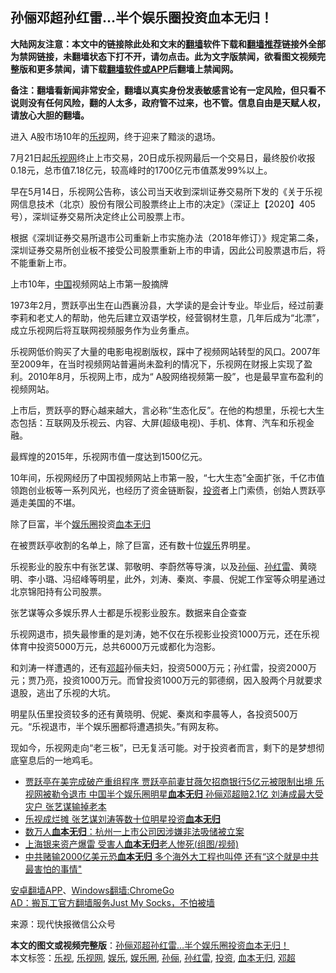  <h2>孙俪邓超孙红雷…半个娱乐圈投资血本无归！</h2> <p class="notice"><b>大陆网友注意：本文中的链接除此处和文末的<a href="https://github.com/bannedbook/fanqiang" >翻墙</a>软件下载和<a href="https://github.com/killgcd/justmysocks/blob/master/README.md">翻墙推荐</a>链接外全部为禁网链接，未翻墙状态下打不开，请勿点击。此为文字版禁闻，欲看图文视频完整版和更多禁闻，请下载<a href="https://github.com/bannedbook/fanqiang">翻墙软件或APP</a>后翻墙上禁闻网。</p><p>备注：翻墙看新闻非常安全，翻墙以真实身份发表敏感言论有一定风险，但只看不说则没有任何风险，翻的人太多，政府管不过来，也不管。信息自由是天赋人权，请放心大胆的翻墙。</b></p>  <div class="entry"> <p>进入 A股市场10年的<a href="https://www.bannedbook.org/bnews/tag/%e4%b9%90%e8%a7%86/" class="st_tag internal_tag" rel="tag" title="标签 乐视 下的日志">乐视</a>网，终于迎来了黯淡的退场。</p> <p>7月21日起<a href="https://www.bannedbook.org/bnews/tag/%E4%B9%90%E8%A7%86%E7%BD%91/" class="st_tag internal_tag" rel="tag" title="标签 乐视网 下的日志">乐视网</a>终止上市交易，20日成乐视网最后一个交易日，最终股价收报0.18元，总市值7.18亿元，较高峰时的1700亿元市值蒸发99%以上。</p> <p>早在5月14日，乐视网公告称，该公司当天收到深圳证券交易所下发的《关于乐视网信息技术（北京）股份有限公司股票终止上市的决定》（深证上【2020】405号），深圳证券交易所决定终止公司股票上市。</p> <p>根据《深圳证券交易所退市公司重新上市实施办法（2018年修订）》规定第二条，深圳证券交易所创业板不接受公司股票重新上市的申请，因此公司股票退市后，将不能重新上市。</p> <p>上市10年，<span class='wp_keywordlink_affiliate'><a href="https://www.bannedbook.org/" title="中国" target="_blank">中国</a></span>视频网站上市第一股摘牌</p> <p>1973年2月，贾跃亭出生在山西襄汾县，大学读的是会计专业。毕业后，经过前妻李莉和老丈人的帮助，他先后建立双语学校，经营钢材生意，几年后成为“北漂”，成立乐视网后将互联网视频服务作为业务重点。</p>  <p>乐视网低价购买了大量的电影电视剧版权，踩中了视频网站转型的风口。2007年至2009年，在当时视频网站普遍尚未盈利的情况下，乐视网在财报上实现了盈利。2010年8月，乐视网上市，成为“ A股网络视频第一股”，也是最早宣布盈利的视频网站。</p> <p>上市后，贾跃亭的野心越来越大，言必称“生态化反”。在他的构想里，乐视七大生态包括：互联网及乐视云、内容、大屏(超级电视)、手机、体育、汽车和乐视金融。</p> <p>最辉煌的2015年，乐视网市值一度达到1500亿元。</p> <p>10年间，乐视网经历了中国视频网站上市第一股，“七大生态”全面扩张，千亿市值领跑创业板等一系列风光，也经历了资金链断裂，<a href="https://www.bannedbook.org/bnews/tag/%e6%8a%95%e8%b5%84/" class="st_tag internal_tag" rel="tag" title="标签 投资 下的日志">投资</a>者上门索债，创始人贾跃亭遁走美国的不堪。</p> <p>除了巨富，半个<a href="https://www.bannedbook.org/bnews/tag/%e5%a8%b1%e4%b9%90%e5%9c%88/" class="st_tag internal_tag" rel="tag" title="标签 娱乐圈 下的日志">娱乐圈</a>投资<a href="https://www.bannedbook.org/bnews/tag/%E8%A1%80%E6%9C%AC%E6%97%A0%E5%BD%92/" class="st_tag internal_tag" rel="tag" title="标签 血本无归 下的日志">血本无归</a></p> <p>在被贾跃亭收割的名单上，除了巨富，还有数十位<a href="https://www.bannedbook.org/bnews/tag/%e5%a8%b1%e4%b9%90/" class="st_tag internal_tag" rel="tag" title="标签 娱乐 下的日志">娱乐</a>界明星。</p>  <p>乐视影业的股东中有张艺谋、郭敬明、李蔚然等导演，以及<a href="https://www.bannedbook.org/bnews/tag/%e5%ad%99%e4%bf%aa/" class="st_tag internal_tag" rel="tag" title="标签 孙俪 下的日志">孙俪</a>、<a href="https://www.bannedbook.org/bnews/tag/%e5%ad%99%e7%ba%a2%e9%9b%b7/" class="st_tag internal_tag" rel="tag" title="标签 孙红雷 下的日志">孙红雷</a>、黄晓明、李小璐、冯绍峰等明星，此外，刘涛、秦岚、李晨、倪妮工作室等众明星通过北京锦阳持有公司股票。</p> <p>张艺谋等众多娱乐界人士都是乐视影业股东。数据来自企查查</p> <p>乐视网退市，损失最惨重的是刘涛，她不仅在乐视影业投资1000万元，还在乐视体育中投资5000万元，总共6000万元或都化为泡影。</p> <p>和刘涛一样遭遇的，还有<a href="https://www.bannedbook.org/bnews/tag/%e9%82%93%e8%b6%85/" class="st_tag internal_tag" rel="tag" title="标签 邓超 下的日志">邓超</a>孙俪夫妇，投资5000万元；孙红雷，投资2000万元；贾乃亮，投资1000万元。而曾投资1000万元的郭德纲，因入股两个月就要求退股，逃出了乐视的大坑。</p> <p>明星队伍里投资较多的还有黄晓明、倪妮、秦岚和李晨等人，各投资500万元。“乐视退市，半个娱乐圈都将遭遇损失。”有网友称。</p> <p>现如今，乐视网走向“老三板”，已无复活可能。对于投资者而言，剩下的是梦想彻底窒息后的一地鸡毛。</p>  <ul class='op-related-articles' title='相关阅读'> <li><a href='https://www.bannedbook.org/bnews/comments/20200711/1359011.html' target='_blank'>贾跃亭在美完成破产重组程序 贾跃亭前妻甘薇欠招商银行5亿元被限制出境 乐视网被勒令退市 中国半个娱乐圈明星<b>血本无归</b> 孙俪邓超赔2.1亿 刘涛成最大受灾户 张艺谋输掉老本</a></li> <li><a href='https://www.bannedbook.org/bnews/comments/20200709/1358191.html' target='_blank'>乐视成烂摊 张艺谋刘涛等数十位明星投资<b>血本无归</b></a></li> <li><a href='https://www.bannedbook.org/bnews/baitai/20200705/1356088.html' target='_blank'>数万人<b>血本无归</b>：杭州一上市公司因涉嫌非法吸储被立案</a></li> <li><a href='https://www.bannedbook.org/bnews/cbnews/20200526/1334522.html' target='_blank'>上海银来资产爆雷 受害人<b>血本无归</b>老人惨死(组图/视频)</a></li> <li><a href='https://www.bannedbook.org/bnews/finance/20200509/1324957.html' target='_blank'>中共赌输2000亿美元恐<b>血本无归</b> 多个海外大工程也叫停 还有“这个就是中共最害怕的事情"</a></li> </ul> <div class="texttj"> <a href="https://github.com/bannedbook/fanqiang/wiki/%E7%A6%81%E9%97%BB%E7%BD%91%E5%AE%89%E5%8D%93%E7%BF%BB%E5%A2%99%E6%96%B0%E9%97%BBAPP" target="_blank">安卓翻墙APP</a>、<a href="https://github.com/bannedbook/fanqiang/wiki/Chrome%E4%B8%80%E9%94%AE%E7%BF%BB%E5%A2%99%E5%8C%85" target="_blank">Windows翻墙:ChromeGo</a><br/> <a href="https://github.com/killgcd/justmysocks/blob/master/README.md" target="_blank">AD：搬瓦工官方翻墙服务Just My Socks，不怕被墙</a> </div><p> 来源：现代快报微信公众号 </p><a name='sharetosocial'></a>         <div><b>本文的图文或视频完整版</b>：<a href='https://www.bannedbook.org/bnews/yule/20200722/1364357.html'>孙俪邓超孙红雷…半个娱乐圈投资血本无归！</a></div>  </div><!--END ENTRY--> <div class="postfooter"> <div>本文标签：<a href="https://www.bannedbook.org/bnews/tag/%e4%b9%90%e8%a7%86/" rel="tag">乐视</a>, <a href="https://www.bannedbook.org/bnews/tag/%E4%B9%90%E8%A7%86%E7%BD%91/" rel="tag">乐视网</a>, <a href="https://www.bannedbook.org/bnews/tag/%e5%a8%b1%e4%b9%90/" rel="tag">娱乐</a>, <a href="https://www.bannedbook.org/bnews/tag/%e5%a8%b1%e4%b9%90%e5%9c%88/" rel="tag">娱乐圈</a>, <a href="https://www.bannedbook.org/bnews/tag/%e5%ad%99%e4%bf%aa/" rel="tag">孙俪</a>, <a href="https://www.bannedbook.org/bnews/tag/%e5%ad%99%e7%ba%a2%e9%9b%b7/" rel="tag">孙红雷</a>, <a href="https://www.bannedbook.org/bnews/tag/%e6%8a%95%e8%b5%84/" rel="tag">投资</a>, <a href="https://www.bannedbook.org/bnews/tag/%E8%A1%80%E6%9C%AC%E6%97%A0%E5%BD%92/" rel="tag">血本无归</a>, <a href="https://www.bannedbook.org/bnews/tag/%e9%82%93%e8%b6%85/" rel="tag">邓超</a></div>  </div><!--END POSTFOOTER--> 